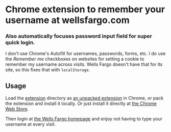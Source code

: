 Chrome extension to remember your username at wellsfargo.com
===

### Also automatically focuses password input field for super quick login.

I don't use Chrome's Autofill for usernames, passwords, forms, etc. I do use the *Remember me* checkboxes on websites for setting a cookie to remember my username across visits. Wells Fargo doesn't have that for its site, so this fixes that with `localStorage`.

## Usage

Load the [extension](/extension/) directory as [an unpacked extension](https://developer.chrome.com/extensions/getstarted#unpacked) in Chrome, or pack the extension and install it locally. Or just install it directly at [the Chrome Web Store](https://chrome.google.com/webstore/detail/cgadmadfnbdaplnanejoebmbfpgpliee).

Then login at [the Wells Fargo homepage](https://www.wellsfargo.com/) and enjoy not having to type your username at every visit.